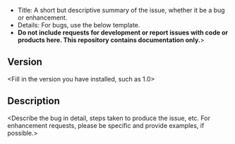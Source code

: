 * Title: A short but descriptive summary of the issue, whether it be a bug or enhancement.
* Details: For bugs, use the below template.
* **Do not include requests for development or report issues with code or products here. This repository contains documentation only.**>

## Version
<Fill in the version you have installed, such as 1.0>

## Description
<Describe the bug in detail, steps taken to produce the issue, etc. For enhancement requests, please be specific and provide examples, if possible.>







